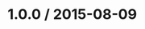 <!--mdast setext-->

<!--lint disable no-multiple-toplevel-headings-->

<!--lint disable maximum-line-length-->

1.0.0 / 2015-08-09
==================
